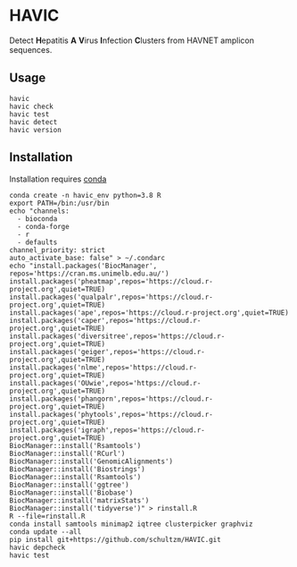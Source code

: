 # HAVIC
Detect **H**epatitis **A** **V**irus **I**nfection **C**lusters from HAVNET amplicon sequences.  

## Usage

    havic
    havic check
    havic test
    havic detect
    havic version



## Installation

Installation requires [conda](https://docs.conda.io/projects/conda/en/latest/user-guide/install/)

```
conda create -n havic_env python=3.8 R
export PATH=/bin:/usr/bin
echo "channels:
  - bioconda
  - conda-forge
  - r
  - defaults
channel_priority: strict
auto_activate_base: false" > ~/.condarc
echo "install.packages('BiocManager', repos='https://cran.ms.unimelb.edu.au/')
install.packages('pheatmap',repos='https://cloud.r-project.org',quiet=TRUE)
install.packages('qualpalr',repos='https://cloud.r-project.org',quiet=TRUE)
install.packages('ape',repos='https://cloud.r-project.org',quiet=TRUE)
install.packages('caper',repos='https://cloud.r-project.org',quiet=TRUE)
install.packages('diversitree',repos='https://cloud.r-project.org',quiet=TRUE)
install.packages('geiger',repos='https://cloud.r-project.org',quiet=TRUE)
install.packages('nlme',repos='https://cloud.r-project.org',quiet=TRUE)
install.packages('OUwie',repos='https://cloud.r-project.org',quiet=TRUE)
install.packages('phangorn',repos='https://cloud.r-project.org',quiet=TRUE)
install.packages('phytools',repos='https://cloud.r-project.org',quiet=TRUE)
install.packages('igraph',repos='https://cloud.r-project.org',quiet=TRUE)
BiocManager::install('Rsamtools')
BiocManager::install('RCurl')
BiocManager::install('GenomicAlignments')
BiocManager::install('Biostrings')
BiocManager::install('Rsamtools')
BiocManager::install('ggtree')
BiocManager::install('Biobase')
BiocManager::install('matrixStats')
BiocManager::install('tidyverse')" > rinstall.R
R --file=rinstall.R
conda install samtools minimap2 iqtree clusterpicker graphviz
conda update --all
pip install git+https://github.com/schultzm/HAVIC.git
havic depcheck
havic test
```
